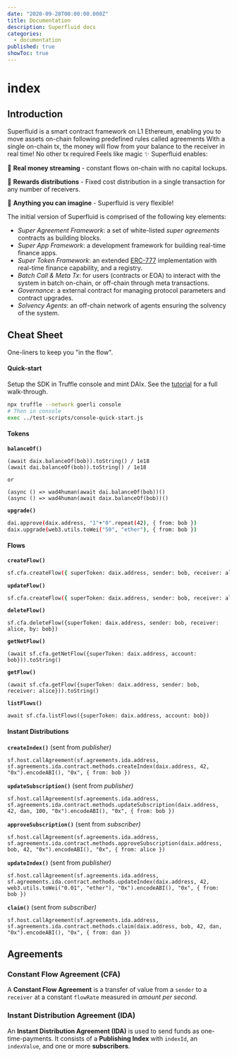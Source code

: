 ```yaml
---
date: "2020-09-28T00:00:00.000Z"
title: Documentation
description: Superfluid docs
categories:
  - documentation
published: true
showToc: true
---
```


# index

## Introduction

Superfluid is a smart contract framework on L1 Ethereum, enabling you to move assets on-chain following predefined rules called agreements With a single on-chain tx, the money will flow from your balance to the receiver in real time! No other tx required Feels like magic ✨ Superfluid enables:

💸 **Real money streaming** - constant flows on-chain with no capital lockups.

🎁 **Rewards distributions** - Fixed cost distribution in a single transaction for any number of receivers.

🔮 **Anything you can imagine** - Superfluid is very flexible!

The initial version of Superfluid is comprised of the following key elements:

- _Super Agreement Framework_: a set of white-listed _super agreements_ contracts as building blocks.
- _Super App Framework_: a development framework for building real-time finance apps.
- _Super Token Framework_: an extended [ERC-777](https://eips.ethereum.org/EIPS/eip-777) implementation with real-time finance capability, and a registry.
- _Batch Call & Meta Tx_: for users \(contracts or EOA\) to interact with the system in batch on-chain, or off-chain through meta transactions.
- _Governance_: a external contract for managing protocol parameters and contract upgrades.
- _Solvency Agents_: an off-chain network of agents ensuring the solvency of the system.

## Cheat Sheet

One-liners to keep you "in the flow".

#### Quick-start

Setup the SDK in Truffle console and mint DAIx. See the [tutorial](https://github.com/superfluid-finance/superfluid-protocol-docs/tree/c0acd5ac6cab2baecb39b5b01b35daa9f175c468/tutorial/create-a-flow/README.md) for a full walk-through.

```bash
npx truffle --network goerli console
# Then in console
exec ../test-scripts/console-quick-start.js
```

#### Tokens

**`balanceOf()`**

```text
(await daix.balanceOf(bob)).toString() / 1e18
(await dai.balanceOf(bob)).toString() / 1e18

or

(async () => wad4human(await dai.balanceOf(bob))()
(async () => wad4human(await daix.balanceOf(bob))()

```

**`upgrade()`**

```bash
dai.approve(daix.address, "1"+"0".repeat(42), { from: bob })
daix.upgrade(web3.utils.toWei("50", "ether"), { from: bob })
```

#### Flows

**`createFlow()`**

```bash
sf.cfa.createFlow({ superToken: daix.address, sender: bob, receiver: alice, flowRate: "385802469135802"})
```

**`updateFlow()`**

```bash
sf.cfa.createFlow({ superToken: daix.address, sender: bob, receiver: alice, flowRate: "632802469135333"})
```

**`deleteFlow()`**

```text
sf.cfa.deleteFlow({superToken: daix.address, sender: bob, receiver: alice, by: bob})
```

**`getNetFlow()`**

```text
(await sf.cfa.getNetFlow({superToken: daix.address, account: bob})).toString()
```

**`getFlow()`**

```text
(await sf.cfa.getFlow({superToken: daix.address, sender: bob, receiver: alice})).toString()
```

**`listFlows()`**

```text
await sf.cfa.listFlows({superToken: daix.address, account: bob})
```

#### Instant Distributions

**`createIndex()`** \(sent from _publisher\)_

```text
sf.host.callAgreement(sf.agreements.ida.address, sf.agreements.ida.contract.methods.createIndex(daix.address, 42, "0x").encodeABI(), "0x", { from: bob })
```

**`updateSubscription()`** \(sent from _publisher\)_

```text
sf.host.callAgreement(sf.agreements.ida.address, sf.agreements.ida.contract.methods.updateSubscription(daix.address, 42, dan, 100, "0x").encodeABI(), "0x", { from: bob })
```

**`approveSubscription()`** \(sent from _subscriber\)_

```text
sf.host.callAgreement(sf.agreements.ida.address, sf.agreements.ida.contract.methods.approveSubscription(daix.address, bob, 42, "0x").encodeABI(), "0x", { from: alice })
```

**`updateIndex()`** \(sent from _publisher\)_

```text
sf.host.callAgreement(sf.agreements.ida.address, sf.agreements.ida.contract.methods.updateIndex(daix.address, 42, web3.utils.toWei("0.01", "ether"), "0x").encodeABI(), "0x", { from: bob })
```

**`claim()`** \(sent from _subscriber\)_

```text
sf.host.callAgreement(sf.agreements.ida.address, sf.agreements.ida.contract.methods.claim(daix.address, bob, 42, dan, "0x").encodeABI(), "0x", { from: dan })
```

## Agreements

### Constant Flow Agreement \(CFA\)

A **Constant Flow Agreement** is a transfer of value from a `sender` to a `receiver` at a constant `flowRate` measured in _amount per second_.

### Instant Distribution Agreement \(IDA\)

An **Instant Distribution Agreement \(IDA\)** is used to send funds as one-time-payments. It consists of a **Publishing Index** with `indexId`, an `indexValue`, and one or more **subscribers**.
